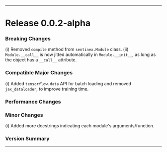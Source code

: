 <hr>

# Release 0.0.2-alpha

### Breaking Changes
(i) Removed ``compile`` method from ``sentinex.Module`` class.
(ii) ``Module.__call__`` is now jitted automatically in ``Module.__init__``, as long as the object has a ``__call__`` attribute.

### Compatible Major Changes
(i) Added ``tensorflow.data`` API for batch loading and removed ``jax_dataloader``, to improve training time.

### Performance Changes

### Minor Changes
(i) Added more docstrings indicating each module's arguments/function.

### Version Summary

<hr>